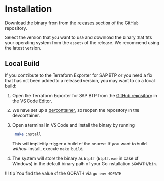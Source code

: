 # Installation

Download the binary from from the [releases ](https://github.com/SAP/terraform-exporter-btp/releases) section of the GitHub repository.

Select the version that you want to use and download the binary that fits your operating system from the `assets` of the release. We recommend using the latest version.

## Local Build

If you contribute to the Terraform Exporter for SAP BTP or you need a fix that has not been added to a released version, you may want to do a local build:

1. Open the Terraform Exporter for SAP BTP from the [GitHub repository](https://github.com/SAP/terraform-exporter-btp) in the VS Code Editor.

2. We have set up a [devcontainer](https://code.visualstudio.com/docs/devcontainers/tutorial), so reopen the repository in the devcontainer.

3. Open a terminal in VS Code and install the binary by running

   ```bash
    make install
    ```
   This will implicitly trigger a build of the source. If you want to build *without* install, execute `make build`.

4. The system will store the binary as `btptf` (`btptf.exe` in case of Windows) in the default binary path of your Go installation `$GOPATH/bin`.

!!! tip
    You find the value of the GOPATH via `go env GOPATH`
